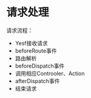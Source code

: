 # 请求处理

请求流程：

* Yesf接收请求
* beforeRoute事件
* 路由解析
* beforeDispatch事件
* 调用相应Controoler、Action
* afterDispatch事件
* 结束请求